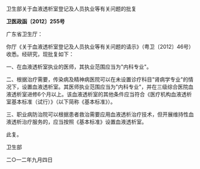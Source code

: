 卫生部关于血液透析室登记及人员执业等有关问题的批复

**卫医政函〔2012〕255号**

广东省卫生厅：

你厅《关于血液透析室登记及人员执业等有关问题的请示》（粤卫〔2012〕46号）收悉。经研究，现批复如下：

一、在血液透析室执业的医师，其执业范围应当为"内科专业"。

二、根据治疗需要，传染病及精神病医院可以在未设置诊疗科目"肾病学专业"的情况下，设置血液透析室。其医师执业范围应当为"内科专业"，并在三级综合医院血液透析室进修6个月以上。该血液透析室的其他条件应当符合《医疗机构血液透析室基本标准（试行）》（以下简称《基本标准》）。

三、职业病防治院可以根据患者救治需要应用血液透析治疗技术，但开展维持性血液透析治疗服务的，应当按照《基本标准》设置血液透析室。

此复。

卫生部

二○一二年九月四日

